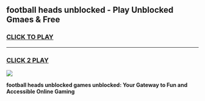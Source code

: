 
## football heads unblocked - Play Unblocked Gmaes & Free
<h3>
<a href="https://news.freeplayer.one?title=football_heads_unblocked&ref=16F">CLICK TO PLAY</a></h3>
<hr>

<h3>
<a href="https://news.freeplayer.one?title=football_heads_unblocked&ref=16F">CLICK 2 PLAY</a>
  
</h3>

<a href="https://news.freeplayer.one?title=football_heads_unblocked&ref=16F/"><img src="https://clearcache.store/games.png"></a>


**football heads unblocked games unblocked: Your Gateway to Fun and Accessible Online Gaming**
